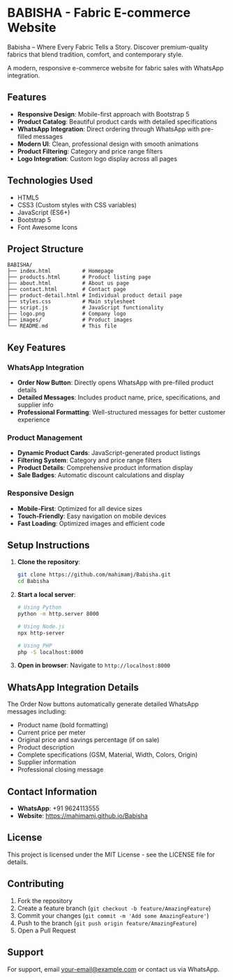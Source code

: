 # BABISHA - Fabric E-commerce Website

Babisha – Where Every Fabric Tells a Story. Discover premium-quality fabrics that blend tradition, comfort, and contemporary style.

A modern, responsive e-commerce website for fabric sales with WhatsApp integration.

## Features

- **Responsive Design**: Mobile-first approach with Bootstrap 5
- **Product Catalog**: Beautiful product cards with detailed specifications
- **WhatsApp Integration**: Direct ordering through WhatsApp with pre-filled messages
- **Modern UI**: Clean, professional design with smooth animations
- **Product Filtering**: Category and price range filters
- **Logo Integration**: Custom logo display across all pages

## Technologies Used

- HTML5
- CSS3 (Custom styles with CSS variables)
- JavaScript (ES6+)
- Bootstrap 5
- Font Awesome Icons

## Project Structure

```
BABISHA/
├── index.html          # Homepage
├── products.html       # Product listing page
├── about.html          # About us page
├── contact.html        # Contact page
├── product-detail.html # Individual product detail page
├── styles.css          # Main stylesheet
├── script.js           # JavaScript functionality
├── logo.png            # Company logo
├── images/             # Product images
└── README.md           # This file
```

## Key Features

### WhatsApp Integration
- **Order Now Button**: Directly opens WhatsApp with pre-filled product details
- **Detailed Messages**: Includes product name, price, specifications, and supplier info
- **Professional Formatting**: Well-structured messages for better customer experience

### Product Management
- **Dynamic Product Cards**: JavaScript-generated product listings
- **Filtering System**: Category and price range filters
- **Product Details**: Comprehensive product information display
- **Sale Badges**: Automatic discount calculations and display

### Responsive Design
- **Mobile-First**: Optimized for all device sizes
- **Touch-Friendly**: Easy navigation on mobile devices
- **Fast Loading**: Optimized images and efficient code

## Setup Instructions

1. **Clone the repository**:
   ```bash
   git clone https://github.com/mahimamj/Babisha.git
   cd Babisha
   ```

2. **Start a local server**:
   ```bash
   # Using Python
   python -m http.server 8000
   
   # Using Node.js
   npx http-server
   
   # Using PHP
   php -S localhost:8000
   ```

3. **Open in browser**:
   Navigate to `http://localhost:8000`

## WhatsApp Integration Details

The Order Now buttons automatically generate detailed WhatsApp messages including:

- Product name (bold formatting)
- Current price per meter
- Original price and savings percentage (if on sale)
- Product description
- Complete specifications (GSM, Material, Width, Colors, Origin)
- Supplier information
- Professional closing message

## Contact Information

- **WhatsApp**: +91 9624113555
- **Website**: https://mahimamj.github.io/Babisha

## License

This project is licensed under the MIT License - see the LICENSE file for details.

## Contributing

1. Fork the repository
2. Create a feature branch (`git checkout -b feature/AmazingFeature`)
3. Commit your changes (`git commit -m 'Add some AmazingFeature'`)
4. Push to the branch (`git push origin feature/AmazingFeature`)
5. Open a Pull Request

## Support

For support, email your-email@example.com or contact us via WhatsApp.
